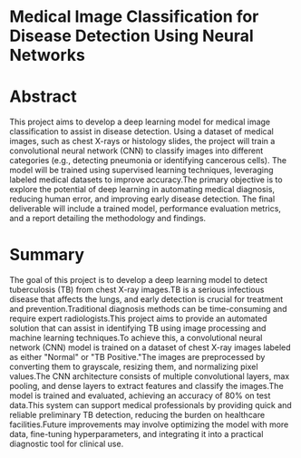 # Medical Image Classification for Disease Detection Using Neural Networks
# Abstract
This project aims to develop a deep learning model for medical image classification to assist in disease detection. Using a dataset of medical images, such as chest X-rays or histology slides, the project will train a convolutional neural network (CNN) to classify images into different categories (e.g., detecting pneumonia or identifying cancerous cells). The model will be trained using supervised learning techniques, leveraging labeled medical datasets to improve accuracy.The primary objective is to explore the potential of deep learning in automating medical diagnosis, reducing human error, and improving early disease detection. The final deliverable will include a trained model, performance evaluation metrics, and a report detailing the methodology and findings.
# Summary
The goal of this project is to develop a deep learning model to detect tuberculosis (TB) from chest X-ray images.TB is a serious infectious disease that affects the lungs, and early detection is crucial for treatment and prevention.Traditional diagnosis methods can be time-consuming and require expert radiologists.This project aims to provide an automated solution that can assist in identifying TB using image processing and machine learning techniques.To achieve this, a convolutional neural network (CNN) model is trained on a dataset of chest X-ray images labeled as either "Normal" or "TB Positive."The images are preprocessed by converting them to grayscale, resizing them, and normalizing pixel values.The CNN architecture consists of multiple convolutional layers, max pooling, and dense layers to extract features and classify the images.The model is trained and evaluated, achieving an accuracy of 80% on test data.This system can support medical professionals by providing quick and reliable preliminary TB detection, reducing the burden on healthcare facilities.Future improvements may involve optimizing the model with more data, fine-tuning hyperparameters, and integrating it into a practical diagnostic tool for clinical use.
